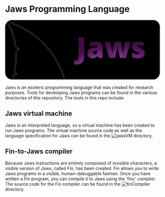 # Jaws Programming Language

![Jaws Logo](resources/jawsLogo.png)

Jaws is an esoteric programming language that was created for research purposes. Tools for developing Jaws programs can be found in the various directories of this repository. The tools in this repo include:

## Jaws virtual machine

Jaws is an interpreted language, so a virtual machine has been created to run Jaws programs. The virtual machine source code as well as the language specification for Jaws can be found in the ![jawsVM](jawsVM/) directory.

## Fin-to-Jaws compiler

Because Jaws instructions are entirely composed of invisible characters, a visible version of Jaws, called Fin, has been created. Fin allows you to write Jaws programs in a visible, human-debuggable fashion. Once you have written a Fin program, you can compile it to Jaws using the 'finc' compiler. The source code for the Fin compiler can be found in the ![finCompiler](finCompiler/) directory.
